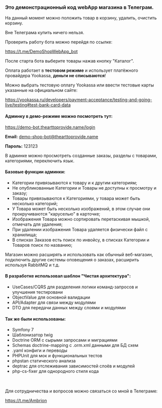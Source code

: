 ### Это демонстрационный код webApp магазина в Телеграм.

На данный момент можно положить товар в корзину, удалить, очистить корзину.

Вне Телеграма купить ничего нельзя.


Проверить работу бота можно перейдя по ссылке:

https://t.me/DemoShopWebApp_bot


После старта бота выберите товары нажав кнопку "Каталог".

Оплата работает в **тестовом режиме** и использует платёжного провайдера Yookassa, **деньги не списываются**!

Можно выбрать тестовую оплату Yookassa или ввести тестовые карты указанные на официальном сайте:

https://yookassa.ru/developers/payment-acceptance/testing-and-going-live/testing#test-bank-card-data


#### Админку в демо-режиме можно посмотреть тут:

https://demo-bot.thearttoprovide.name/login

**Email:** demo-shop-bot@thearttoprovide.name

**Пароль:** 123123

В админке можно просмотреть созданные заказы, разделы с товарами, категориями, переключить язык.

#### Базовые функции админки:
- Категории привязываются к товару и к другим категориям;
- Не опубликованные Категории и Товары не доступны к просмотру и заказу;
- Товары привязываются к Категориями, у товара может быть несколько категорий;
- У Товара может быть несколько изображений, в этом случае они прокручиваются "каруселью" в карточке;
- Изображения Товара можно сортировать перетаскивая мышкой, отмечать для удаления;
- При удалении изображения Товара удаляется физически файл с хранилища;
- В списках Заказов есть поиск по инвойсу, в списках Категории и Товаров поиск по названию;

Магазин можно расширять и использовать как обычный веб-магазин, подключить другие системы оповещения о заказах, расширить используя RabbitMQ и т.д.

#### В разработке использовал шаблон "Чистая архитектура":
- UseCases/CQRS для разделения логики команд-запросов и улучшения тестировани
- ObjectValue для основной валидации
- API/Adapter для связи между модулями
- DTO для передачи данных между слоями и модулями

#### Так же были использованы:
- Symfony 7
- Шаблонизатор twig
- Doctrine ORM с сырыми запросами и миграциями
- Schemas doctrine-mapping с .orm.xml данными для БД схем
- .yaml конфиги и переводы
- PHPUnit для мок и функциональных тестов
- phpstan статического анализа
- deptrac для отслеживания зависимостей слоёв и модулей
- php-cs-fixer для однородного стиля кода

\
\
Для сотрудничества и вопросов можно связаться со мной в Телеграме:

https://t.me/Ambrion
